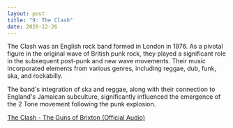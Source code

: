 ```yaml
---
layout: post
title: "9: The Clash"
date: 2020-12-26
---
```


The Clash was an English rock band formed in London in 1976. As a pivotal figure in the original wave of British punk rock, they played a significant role in the subsequent post-punk and new wave movements. Their music incorporated elements from various genres, including reggae, dub, funk, ska, and rockabilly.

The band's integration of ska and reggae, along with their connection to England's Jamaican subculture, significantly influenced the emergence of the 2 Tone movement following the punk explosion.

[The Clash - The Guns of Brixton (Official Audio)](https://www.youtube.com/watch?v=JcW8VNwYvL0)
